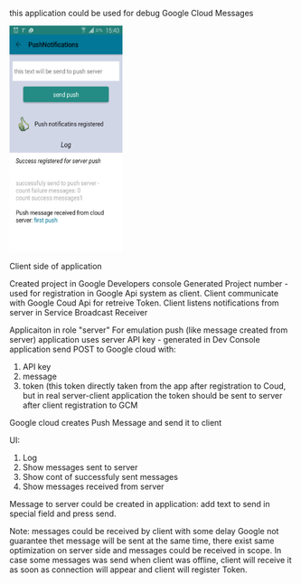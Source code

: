 this application could be used for debug Google Cloud Messages

<img src="https://raw.githubusercontent.com/Flinbor/sample-GCM/gh-pages/device-2015-11-18-153941.png" alt="home screen" width="200" height="400">

Client side of application

Created project in Google Developers console
Generated Project number - used for registration in Google Api system as client.
Client communicate with Google Coud Api for retreive Token.
Client listens notifications from server in Service Broadcast Receiver

Applicaiton in role "server"
For emulation push (like message created from server) 
application uses server API key - generated  in Dev Console
application send POST to Google cloud with:
<ol>
<li>API key</li>
<li>message</li>
<li>token (this token directly taken from the app after registration to Coud, but in real server-client application the token should be sent to server after client registration to GCM</li>
</ol>

Google cloud creates Push Message and send it to client

UI:

<ol>
<li>Log</li>
<li>Show messages sent to server</li>
<li>Show cont of successfuly sent messages</li>
<li>Show messages received from server</li>
</ol>

Message to server could be created in application: add text to send in special field and press  send.

Note:
messages could be received by client with some delay
Google not guarantee thet message will be sent at the same time, there exist same optimization on server side and messages could be received in scope.
In case some messages was send when client was offline, client will receive it as soon as connection will appear and client will register Token. 

